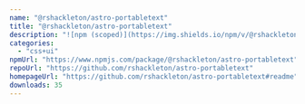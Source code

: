 ```yaml
---
name: "@rshackleton/astro-portabletext"
title: "@rshackleton/astro-portabletext"
description: "![npm (scoped)](https://img.shields.io/npm/v/@rshackleton/astro-portabletext) [![semantic-release: angular](https://img.shields.io/badge/semantic--release-angular-e10079?logo=semantic-release)](https://github.com/semantic-release/semantic-release)"
categories:
  - "css+ui"
npmUrl: "https://www.npmjs.com/package/@rshackleton/astro-portabletext"
repoUrl: "https://github.com/rshackleton/astro-portabletext"
homepageUrl: "https://github.com/rshackleton/astro-portabletext#readme"
downloads: 35
---
```

